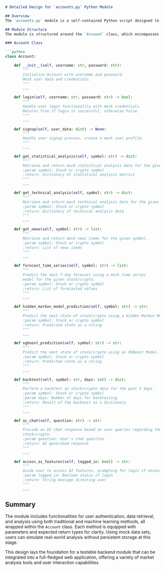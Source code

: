 ```markdown
# Detailed Design for `accounts.py` Python Module

## Overview
The `accounts.py` module is a self-contained Python script designed to handle the backend logic of a web application that provides statistical and technical analysis for stocks and cryptocurrencies. It leverages mockup data for AAPL and Bitcoin and applies machine learning models for predictions. Additionally, the module incorporates user authentication features and operates an interface for interactive exploration of data.

## Module Structure
The module is structured around the `Account` class, which encompasses all the necessary functionalities. Here, we describe the class and functions in detail.

### Account Class

```python
class Account:

    def __init__(self, username: str, password: str):
        """
        Initialize Account with username and password.
        Mock user data and credentials.
        """
        ...

    def login(self, username: str, password: str) -> bool:
        """
        Handle user login functionality with mock credentials.
        Returns True if login is successful, otherwise False.
        """
        ...

    def signup(self, user_data: dict) -> None:
        """
        Handle user signup process, create a mock user profile.
        """
        ...

    def get_statistical_analysis(self, symbol: str) -> dict:
        """
        Retrieve and return mock statistical analysis data for the given symbol.
        :param symbol: Stock or crypto symbol
        :return: Dictionary of statistical analysis metrics
        """
        ...

    def get_technical_analysis(self, symbol: str) -> dict:
        """
        Retrieve and return mock technical analysis data for the given symbol.
        :param symbol: Stock or crypto symbol
        :return: Dictionary of technical analysis data
        """
        ...

    def get_news(self, symbol: str) -> list:
        """
        Retrieve and return mock news items for the given symbol.
        :param symbol: Stock or crypto symbol
        :return: List of news items
        """
        ...

    def forecast_time_series(self, symbol: str) -> list:
        """
        Predict the next 7-day forecast using a mock time series
        model for the given stock/crypto.
        :param symbol: Stock or crypto symbol
        :return: List of forecasted values
        """
        ...

    def hidden_markov_model_prediction(self, symbol: str) -> str:
        """
        Predict the next state of stock/crypto using a Hidden Markov Model.
        :param symbol: Stock or crypto symbol
        :return: Predicted state as a string
        """
        ...

    def xgboost_prediction(self, symbol: str) -> str:
        """
        Predict the next state of stock/crypto using an XGBoost Model.
        :param symbol: Stock or crypto symbol
        :return: Predicted state as a string
        """
        ...

    def backtest(self, symbol: str, days: int) -> dict:
        """
        Perform a backtest on stock/crypto data for the past X days.
        :param symbol: Stock or crypto symbol
        :param days: Number of days for backtesting
        :return: Result of the backtest as a dictionary
        """
        ...

    def ai_chat(self, question: str) -> str:
        """
        Provide an AI chat response based on user queries regarding the 
        stock/crypto.
        :param question: User's chat question
        :return: AI generated response
        """
        ...

    def access_ai_features(self, logged_in: bool) -> str:
        """
        Guide user to access AI features, prompting for login if necessary.
        :param logged_in: Boolean status of login
        :return: String message directing user
        """
        ...
```

## Summary
The module includes functionalities for user authentication, data retrieval, and analysis using both traditional and machine learning methods, all wrapped within the `Account` class. Each method is equipped with parameters and expected return types for clarity. Using mock data sets, users can simulate real-world analysis without persistent storage at this stage. 

This design lays the foundation for a testable backend module that can be integrated into a full-fledged web application, offering a variety of market analysis tools and user interaction capabilities.
